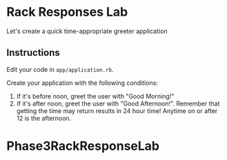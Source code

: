 # Rack Responses Lab

Let's create a quick time-appropriate greeter application

## Instructions

Edit your code in `app/application.rb`.

Create your application with the following conditions:

  1. If it's before noon, greet the user with "Good Morning!"
  2. If it's after noon, greet the user with "Good Afternoon!". Remember that
     getting the time may return results in 24 hour time! Anytime on or after 12
     is the afternoon.
     
# Phase3RackResponseLab

